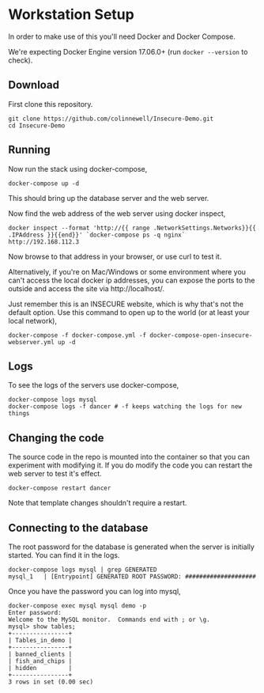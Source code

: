 # Workstation Setup

In order to make use of this you'll need Docker and Docker Compose.

We're expecting Docker Engine version 17.06.0+ (run `docker --version` 
to check).

## Download

First clone this repository.

    git clone https://github.com/colinnewell/Insecure-Demo.git
    cd Insecure-Demo

## Running

Now run the stack using docker-compose,

    docker-compose up -d

This should bring up the database server and the web server.

Now find the web address of the web server using docker inspect,

    docker inspect --format 'http://{{ range .NetworkSettings.Networks}}{{ .IPAddress }}{{end}}' `docker-compose ps -q nginx`
    http://192.168.112.3

Now browse to that address in your browser, or use curl to test it.

Alternatively, if you're on Mac/Windows or some environment
where you can't access the local docker ip addresses, you can
expose the ports to the outside and access the site via http://localhost/.

Just remember this is an INSECURE website, which is why that's not
the default option.  Use this command to open up to the world (or at least
your local network),

    docker-compose -f docker-compose.yml -f docker-compose-open-insecure-webserver.yml up -d

## Logs

To see the logs of the servers use docker-compose,

    docker-compose logs mysql
    docker-compose logs -f dancer # -f keeps watching the logs for new things

## Changing the code

The source code in the repo is mounted into the container so
that you can experiment with modifying it.  If you do modify the code
you can restart the web server to test it's effect.

    docker-compose restart dancer

Note that template changes shouldn't require a restart.

## Connecting to the database

The root password for the database is generated when the server is 
initially started.  You can find it in the logs.

    docker-compose logs mysql | grep GENERATED
    mysql_1   | [Entrypoint] GENERATED ROOT PASSWORD: ####################

Once you have the password you can log into mysql,

    docker-compose exec mysql mysql demo -p
    Enter password:
    Welcome to the MySQL monitor.  Commands end with ; or \g.
    mysql> show tables;
    +----------------+
    | Tables_in_demo |
    +----------------+
    | banned_clients |
    | fish_and_chips |
    | hidden         |
    +----------------+
    3 rows in set (0.00 sec)


